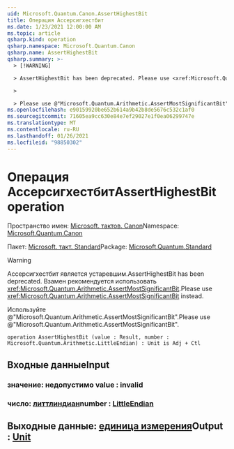 ```yaml
---
uid: Microsoft.Quantum.Canon.AssertHighestBit
title: Операция Ассерсигхестбит
ms.date: 1/23/2021 12:00:00 AM
ms.topic: article
qsharp.kind: operation
qsharp.namespace: Microsoft.Quantum.Canon
qsharp.name: AssertHighestBit
qsharp.summary: >-
  > [!WARNING]

  > AssertHighestBit has been deprecated. Please use <xref:Microsoft.Quantum.Arithmetic.AssertMostSignificantBit> instead.

  >

  > Please use @"Microsoft.Quantum.Arithmetic.AssertMostSignificantBit".
ms.openlocfilehash: e90159920be652b614a9b42b8de5676c532c1af0
ms.sourcegitcommit: 71605ea9cc630e84e7ef29027e1f0ea06299747e
ms.translationtype: MT
ms.contentlocale: ru-RU
ms.lasthandoff: 01/26/2021
ms.locfileid: "98850302"
---
```

# <a name="asserthighestbit-operation"></a><span data-ttu-id="b2975-102">Операция Ассерсигхестбит</span><span class="sxs-lookup"><span data-stu-id="b2975-102">AssertHighestBit operation</span></span>

<span data-ttu-id="b2975-103">Пространство имен: [Microsoft. тактов. Canon](xref:Microsoft.Quantum.Canon)</span><span class="sxs-lookup"><span data-stu-id="b2975-103">Namespace: [Microsoft.Quantum.Canon](xref:Microsoft.Quantum.Canon)</span></span>

<span data-ttu-id="b2975-104">Пакет: [Microsoft. такт. Standard](https://nuget.org/packages/Microsoft.Quantum.Standard)</span><span class="sxs-lookup"><span data-stu-id="b2975-104">Package: [Microsoft.Quantum.Standard](https://nuget.org/packages/Microsoft.Quantum.Standard)</span></span>


> [!WARNING]
> <span data-ttu-id="b2975-105">Ассерсигхестбит является устаревшим.</span><span class="sxs-lookup"><span data-stu-id="b2975-105">AssertHighestBit has been deprecated.</span></span> <span data-ttu-id="b2975-106">Взамен рекомендуется использовать <xref:Microsoft.Quantum.Arithmetic.AssertMostSignificantBit>.</span><span class="sxs-lookup"><span data-stu-id="b2975-106">Please use <xref:Microsoft.Quantum.Arithmetic.AssertMostSignificantBit> instead.</span></span>
>
> <span data-ttu-id="b2975-107">Используйте @"Microsoft.Quantum.Arithmetic.AssertMostSignificantBit".</span><span class="sxs-lookup"><span data-stu-id="b2975-107">Please use @"Microsoft.Quantum.Arithmetic.AssertMostSignificantBit".</span></span>



```qsharp
operation AssertHighestBit (value : Result, number : Microsoft.Quantum.Arithmetic.LittleEndian) : Unit is Adj + Ctl
```


## <a name="input"></a><span data-ttu-id="b2975-108">Входные данные</span><span class="sxs-lookup"><span data-stu-id="b2975-108">Input</span></span>

### <a name="value--__invalidresult__"></a><span data-ttu-id="b2975-109">значение: __недопустимо <Result>__</span><span class="sxs-lookup"><span data-stu-id="b2975-109">value : __invalid<Result>__</span></span>




### <a name="number--littleendian"></a><span data-ttu-id="b2975-110">число: [литтлиндиан](xref:Microsoft.Quantum.Arithmetic.LittleEndian)</span><span class="sxs-lookup"><span data-stu-id="b2975-110">number : [LittleEndian](xref:Microsoft.Quantum.Arithmetic.LittleEndian)</span></span>





## <a name="output--unit"></a><span data-ttu-id="b2975-111">Выходные данные: [единица измерения](xref:microsoft.quantum.lang-ref.unit)</span><span class="sxs-lookup"><span data-stu-id="b2975-111">Output : [Unit](xref:microsoft.quantum.lang-ref.unit)</span></span>

